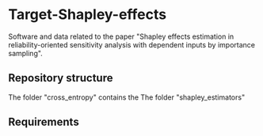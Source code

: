 # Target-Shapley-effects
Software and data related to the paper "Shapley effects estimation in reliability-oriented sensitivity analysis with dependent inputs by importance sampling".

## Repository structure

The folder "cross_entropy" contains the 
The folder "shapley_estimators"

## Requirements
